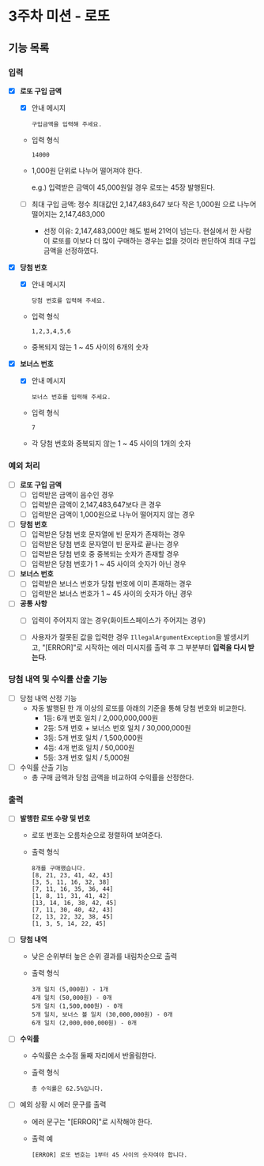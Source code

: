 # 3주차 미션 - 로또

## 기능 목록

### 입력

- [x] **로또 구입 금액**

  - [x] 안내 메시지

    ```
    구입금액을 입력해 주세요.
    ```

  - 입력 형식

    ```
    14000
    ```

  - 1,000원 단위로 나누어 떨어져야 한다.

    e.g.) 입력받은 금액이 45,000원일 경우 로또는 45장 발행된다.

  - [ ] 최대 구입 금액: 정수 최대값인 2,147,483,647 보다 작은 1,000원 으로 나누어 떨어지는 2,147,483,000

    - 선정 이유: 2,147,483,000만 해도 벌써 21억이 넘는다. 현실에서 한 사람이 로또를 이보다 더 많이 구매하는 경우는 없을 것이라 판단하여 최대 구입 금액을 선정하였다.

- [x] **당첨 번호**

  - [x] 안내 메시지

    ```
    당첨 번호를 입력해 주세요.
    ```

  - 입력 형식

    ```
    1,2,3,4,5,6
    ```

  - 중복되지 않는 1 ~ 45 사이의 6개의 숫자

- [x] **보너스 번호**

  - [x] 안내 메시지

    ```
    보너스 번호를 입력해 주세요.
    ```

  - 입력 형식

    ```
    7
    ```

  - 각 당첨 번호와 중복되지 않는 1 ~ 45 사이의 1개의 숫자

### 예외 처리

- [ ] **로또 구입 금액**
  - [ ] 입력받은 금액이 음수인 경우
  - [ ] 입력받은 금액이 2,147,483,647보다 큰 경우
  - [ ] 입력받은 금액이 1,000원으로 나누어 떨어지지 않는 경우

- [ ] **당첨 번호**
  - [ ] 입력받은 당첨 번호 문자열에 빈 문자가 존재하는 경우
  - [ ] 입력받은 당첨 번호 문자열이 빈 문자로 끝나는 경우
  - [ ] 입력받은 당첨 번호 중 중복되는 숫자가 존재할 경우
  - [ ] 입력받은 당첨 번호가 1 ~ 45 사이의 숫자가 아닌 경우

- [ ] **보너스 번호**
  - [ ] 입력받은 보너스 번호가 당첨 번호에 이미 존재하는 경우
  - [ ] 입력받은 보너스 번호가 1 ~ 45 사이의 숫자가 아닌 경우

- [ ] **공통 사항**
  - [ ] 입력이 주어지지 않는 경우(화이트스페이스가 주어지는 경우)
  - [ ] 사용자가 잘못된 값을 입력한 경우 `IllegalArgumentException`을 발생시키고, "[ERROR]"로 시작하는 에러 미시지를 출력 후 그 부분부터 **입력을 다시 받는다**.



### 당첨 내역 및 수익률 산출 기능

- [ ] 당첨 내역 산정 기능
  - 자동 발행된 한 개 이상의 로또를 아래의 기준을 통해 당첨 번호와 비교한다.
    - 1등: 6개 번호 일치 / 2,000,000,000원
    - 2등: 5개 번호 + 보너스 번호 일치 / 30,000,000원
    - 3등: 5개 번호 일치 / 1,500,000원
    - 4등: 4개 번호 일치 / 50,000원
    - 5등: 3개 번호 일치 / 5,000원
- [ ] 수익률 산출 기능
  - 총 구매 금액과 당첨 금액을 비교하여 수익률을 산정한다.

### 출력

- [ ] **발행한 로또 수량 및 번호**

  - 로또 번호는 오름차순으로 정렬하여 보여준다.

  - 출력 형식

    ```
    8개를 구매했습니다.
    [8, 21, 23, 41, 42, 43] 
    [3, 5, 11, 16, 32, 38] 
    [7, 11, 16, 35, 36, 44] 
    [1, 8, 11, 31, 41, 42] 
    [13, 14, 16, 38, 42, 45] 
    [7, 11, 30, 40, 42, 43] 
    [2, 13, 22, 32, 38, 45] 
    [1, 3, 5, 14, 22, 45]
    ```

- [ ] **당첨 내역**

  - 낮은 순위부터 높은 순위 결과를 내림차순으로 출력

  - 출력 형식

    ```
    3개 일치 (5,000원) - 1개
    4개 일치 (50,000원) - 0개
    5개 일치 (1,500,000원) - 0개
    5개 일치, 보너스 볼 일치 (30,000,000원) - 0개
    6개 일치 (2,000,000,000원) - 0개
    ```

- [ ] **수익률**

  - 수익률은 소수점 둘째 자리에서 반올림한다.

  - 출력 형식

    ```
    총 수익률은 62.5%입니다.
    ```

- [ ] 예외 상황 시 에러 문구를 출력

  - 에러 문구는 "[ERROR]"로 시작해야 한다.

  - 출력 예
  
    ```
    [ERROR] 로또 번호는 1부터 45 사이의 숫자여야 합니다.
    ```
